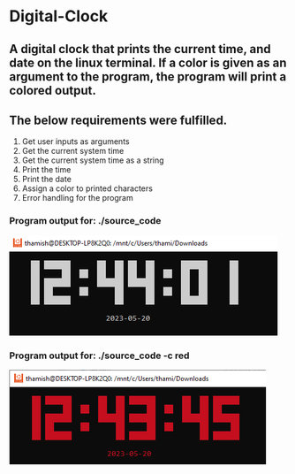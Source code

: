 # Digital-Clock

## A digital clock that prints the current time, and date on the linux terminal. If a color is given as an argument to the program, the program will print a colored output. 

## The below requirements were fulfilled.

1. Get user inputs as arguments
2. Get the current system time
3. Get the current system time as a string
4. Print the time
5. Print the date
6. Assign a color to printed characters
7. Error handling for the program

### Program output for: ./source_code
![example](images/image1.png)

### Program output for: ./source_code -c red
![example](images/image2.png)
